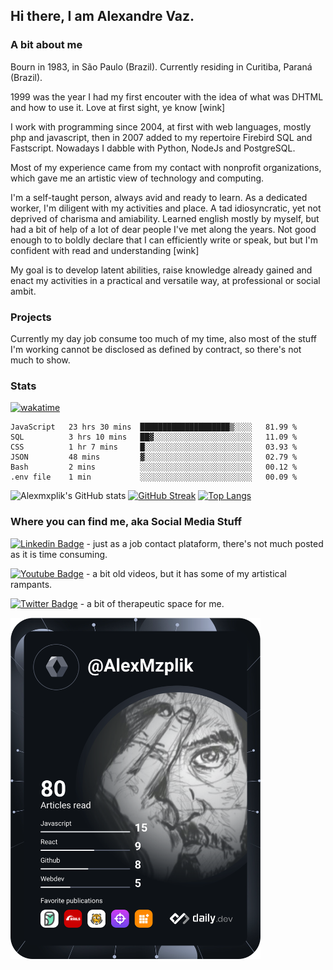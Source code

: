 ## Hi there, I am Alexandre Vaz.

### A bit about me
Bourn in 1983, in São Paulo (Brazil). Currently residing in Curitiba, Paraná (Brazil).

1999 was the year I had my first encouter with the idea of what was DHTML and how to use it. Love at first sight, ye know [wink]

I work with programming since 2004, at first with web languages, mostly php and javascript, then in 2007 added to my repertoire Firebird SQL and Fastscript. Nowadays I dabble with Python, NodeJs and PostgreSQL.

Most of my experience came from my contact with nonprofit organizations, which gave me an artistic view of technology and computing.

I'm a self-taught person, always avid and ready to learn. As a dedicated worker, I'm diligent with my activities and place. A tad idiosyncratic, yet not deprived of charisma and amiability.
Learned english mostly by myself, but had a bit of help of a lot of dear people I've met along the years. Not good enough to to boldly declare that I can efficiently write or speak, but but I'm confident with read and understanding [wink]

My goal is to develop latent abilities, raise knowledge already gained and enact my activities in a practical and versatile way, at professional or social ambit.

### Projects
Currently my day job consume too much of my time, also most of the stuff I'm working cannot be disclosed as defined by contract, so there's not much to show.

### Stats
[![wakatime](https://wakatime.com/badge/user/96ad896a-b98b-455b-ba7a-6b5ea7cb0f30.svg)](https://wakatime.com/@96ad896a-b98b-455b-ba7a-6b5ea7cb0f30)
<!--START_SECTION:waka-->

```text
JavaScript   23 hrs 30 mins  ████████████████████▒░░░░   81.99 %
SQL          3 hrs 10 mins   ██▓░░░░░░░░░░░░░░░░░░░░░░   11.09 %
CSS          1 hr 7 mins     █░░░░░░░░░░░░░░░░░░░░░░░░   03.93 %
JSON         48 mins         ▓░░░░░░░░░░░░░░░░░░░░░░░░   02.79 %
Bash         2 mins          ░░░░░░░░░░░░░░░░░░░░░░░░░   00.12 %
.env file    1 min           ░░░░░░░░░░░░░░░░░░░░░░░░░   00.09 %
```

<!--END_SECTION:waka-->

![Alexmxplik's GitHub stats](https://github-readme-stats.vercel.app/api?username=alexmzplik&layout=compact)
[![GitHub Streak](https://github-readme-streak-stats.herokuapp.com/?user=alexmzplik&layout=compact)](https://git.io/streak-stats)
[![Top Langs](https://github-readme-stats.vercel.app/api/top-langs/?username=alexmzplik)](https://github.com/anuraghazra/github-readme-stats)

### Where you can find me, aka Social Media Stuff
[![Linkedin Badge](https://img.shields.io/badge/-LinkedIn-blue?style=flat-square&logo=Linkedin&logoColor=white&link=https://www.linkedin.com/in/aprendizarrojado/)](https://www.linkedin.com/in/aprendizarrojado) - just as a job contact plataform, there's not much posted as it is time consuming.

[![Youtube Badge](https://img.shields.io/badge/-Youtube-FF0000?style=flat-square&labelColor=FF0000&logo=youtube&logoColor=white&link=https://www.youtube.com/user/alexmzplik)](https://www.youtube.com/user/alexmzplik) - a bit old videos, but it has some of my artistical rampants.

[![Twitter Badge](https://img.shields.io/badge/-Twitter-1ca0f1?style=flat-square&labelColor=1ca0f1&logo=twitter&logoColor=white&link=https://twitter.com/alexmzplik)](https://twitter.com/alexmzplik) - a bit of therapeutic space for me.

<img src="https://github.com/AlexMzplik/alexmzplik/blob/master/devcard.svg" width="400" alt="Alex Mzplik's Dev Card"/>

<!--
**alexmzplik/alexmzplik** is a ✨ _special_ ✨ repository because its `README.md` (this file) appears on your GitHub profile.

Here are some ideas to get you started:

- 🔭 I’m currently working on ...
- 🌱 I’m currently learning ...
- 👯 I’m looking to collaborate on ...
- 🤔 I’m looking for help with ...
- 💬 Ask me about ...
- 📫 How to reach me: ...
- 😄 Pronouns: ...
- ⚡ Fun fact: ...
-->
